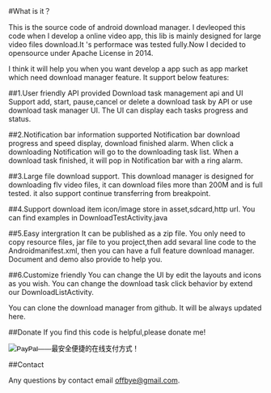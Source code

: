 #What is it？

This is the source code of  android download manager. I devleoped this code when I develop a online video app, this lib is mainly designed for large video files download.It 's performace was tested fully.Now I decided to opensource under Apache License in 2014.

I think it will help you when you want develop a app such as app market which need download manager feature. It support below features:

##1.User friendly API provided
Download task management api and UI Support add, start, pause,cancel or delete a download task by API or use download task manager UI. The UI can display each tasks progress and status.

##2.Notification bar information supported
Notification bar download progress and speed display, download finished alarm. When click a downloading Notification will go to the downloading task list. When a download task finished, it will pop in Notification bar with a ring alarm.

##3.Large file download support. 
This download manager is designed for downloading flv video files, it can download files more than 200M and is full tested. it also support continue transferring from breakpoint.

##4.Support download item icon/image store in asset,sdcard,http url.
You can find examples in DownloadTestActivity.java

##5.Easy intergration
It can be published as a zip file.
You only need to copy resource files, jar file to you project,then add sevaral line code to the Androidmanifest.xml, then you can have a full feature download manager. Document and demo also provide to help you.

##6.Customize friendly
You can change the UI by edit the layouts and icons as you wish. You can change the download task click behavior by extend our DownloadListActivity.

You can clone the download manager from github. It will be always updated here.

##Donate
If you find this code is helpful,please donate me!

<form action="https://www.paypal.com/cgi-bin/webscr" method="post" target="_top">
<input type="hidden" name="cmd" value="_s-xclick">
<input type="hidden" name="hosted_button_id" value="RRK4E6Y2RHCNJ">
<input type="image" src="https://www.paypalobjects.com/zh_XC/i/btn/btn_paynowCC_LG.gif" border="0" name="submit" alt="PayPal——最安全便捷的在线支付方式！">
<img alt="" border="0" src="https://www.paypalobjects.com/zh_XC/i/scr/pixel.gif" width="1" height="1">
</form>

##Contact

Any questions by contact email offbye@gmail.com.



